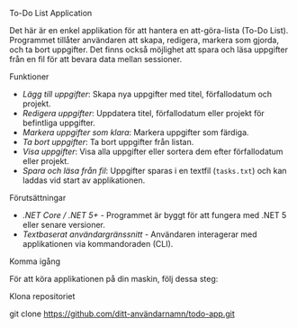 To-Do List Application 

Det här är en enkel applikation för att hantera en att-göra-lista (To-Do List). Programmet tillåter användaren att skapa, redigera, markera som gjorda, och ta bort uppgifter. Det finns också möjlighet att spara och läsa uppgifter från en fil för att bevara data mellan sessioner.

 Funktioner
- *Lägg till uppgifter*: Skapa nya uppgifter med titel, förfallodatum och projekt.
- *Redigera uppgifter*: Uppdatera titel, förfallodatum eller projekt för befintliga uppgifter.
- *Markera uppgifter som klara*: Markera uppgifter som färdiga.
- *Ta bort uppgifter*: Ta bort uppgifter från listan.
- *Visa uppgifter*: Visa alla uppgifter eller sortera dem efter förfallodatum eller projekt.
- *Spara och läsa från fil*: Uppgifter sparas i en textfil (`tasks.txt`) och kan laddas vid start av applikationen.

Förutsättningar
- *.NET Core / .NET 5+* - Programmet är byggt för att fungera med .NET 5 eller senare versioner.
- *Textbaserat användargränssnitt* - Användaren interagerar med applikationen via kommandoraden (CLI).

 Komma igång

För att köra applikationen på din maskin, följ dessa steg:

Klona repositoriet


git clone https://github.com/ditt-användarnamn/todo-app.git

